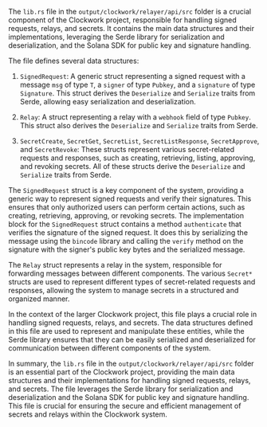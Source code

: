 The `lib.rs` file in the `output/clockwork/relayer/api/src` folder is a crucial component of the Clockwork project, responsible for handling signed requests, relays, and secrets. It contains the main data structures and their implementations, leveraging the Serde library for serialization and deserialization, and the Solana SDK for public key and signature handling.

The file defines several data structures:

1. `SignedRequest`: A generic struct representing a signed request with a message `msg` of type `T`, a `signer` of type `Pubkey`, and a `signature` of type `Signature`. This struct derives the `Deserialize` and `Serialize` traits from Serde, allowing easy serialization and deserialization.

2. `Relay`: A struct representing a relay with a `webhook` field of type `Pubkey`. This struct also derives the `Deserialize` and `Serialize` traits from Serde.

3. `SecretCreate`, `SecretGet`, `SecretList`, `SecretListResponse`, `SecretApprove`, and `SecretRevoke`: These structs represent various secret-related requests and responses, such as creating, retrieving, listing, approving, and revoking secrets. All of these structs derive the `Deserialize` and `Serialize` traits from Serde.

The `SignedRequest` struct is a key component of the system, providing a generic way to represent signed requests and verify their signatures. This ensures that only authorized users can perform certain actions, such as creating, retrieving, approving, or revoking secrets. The implementation block for the `SignedRequest` struct contains a method `authenticate` that verifies the signature of the signed request. It does this by serializing the message using the `bincode` library and calling the `verify` method on the signature with the signer's public key bytes and the serialized message.

The `Relay` struct represents a relay in the system, responsible for forwarding messages between different components. The various `Secret*` structs are used to represent different types of secret-related requests and responses, allowing the system to manage secrets in a structured and organized manner.

In the context of the larger Clockwork project, this file plays a crucial role in handling signed requests, relays, and secrets. The data structures defined in this file are used to represent and manipulate these entities, while the Serde library ensures that they can be easily serialized and deserialized for communication between different components of the system.

In summary, the `lib.rs` file in the `output/clockwork/relayer/api/src` folder is an essential part of the Clockwork project, providing the main data structures and their implementations for handling signed requests, relays, and secrets. The file leverages the Serde library for serialization and deserialization and the Solana SDK for public key and signature handling. This file is crucial for ensuring the secure and efficient management of secrets and relays within the Clockwork system.
